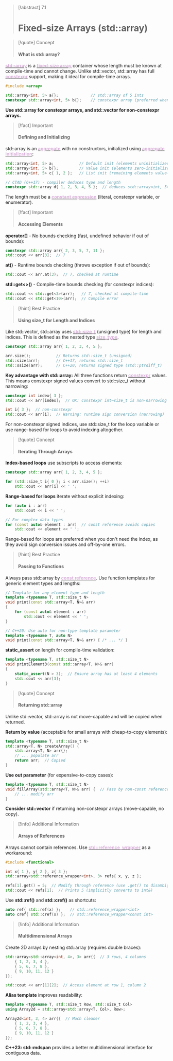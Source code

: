
> [!abstract] 7.1
> # Fixed-size Arrays (std::array)

> [!quote] Concept
> 
> #### What is std::array?

<u><strong style="color:#dab1da">std::array</strong></u> is a <u><strong style="color:#dab1da">fixed-size array</strong></u> container whose length must be known at compile-time and cannot change. Unlike std::vector, std::array has full <u><strong style="color:#dab1da">constexpr</strong></u> support, making it ideal for compile-time arrays.

```cpp
#include <array>

std::array<int, 5> a{};              // std::array of 5 ints
constexpr std::array<int, 5> b{};    // constexpr array (preferred when possible)
```

**Use std::array for constexpr arrays, and std::vector for non-constexpr arrays.**

> [!fact] Important
> 
> #### Defining and Initializing

std::array is an <u><strong style="color:#dab1da">aggregate</strong></u> with no constructors, initialized using <u><strong style="color:#dab1da">aggregate initialization</strong></u>:

```cpp
std::array<int, 5> a;           // Default init (elements uninitialized)
std::array<int, 5> b{};         // Value init (elements zero-initialized) - preferred
std::array<int, 5> c{ 1, 2 };   // List init (remaining elements value-initialized)

// CTAD (C++17) - compiler deduces type and length
constexpr std::array d{ 1, 2, 3, 4, 5 };  // deduces std::array<int, 5>
```

The length must be a <u><strong style="color:#dab1da">constant expression</strong></u> (literal, constexpr variable, or enumerator).

> [!fact] Important
> 
> #### Accessing Elements

**operator[]** - No bounds checking (fast, undefined behavior if out of bounds):

```cpp
constexpr std::array arr{ 2, 3, 5, 7, 11 };
std::cout << arr[3];  // 7
```

**at()** - Runtime bounds checking (throws exception if out of bounds):

```cpp
std::cout << arr.at(3);  // 7, checked at runtime
```

**std::get<>()** - Compile-time bounds checking (for constexpr indices):

```cpp
std::cout << std::get<3>(arr);   // 7, checked at compile-time
std::cout << std::get<10>(arr);  // Compile error
```

> [!hint] Best Practice
> 
> #### Using size_t for Length and Indices

Like std::vector, std::array uses <u><strong style="color:#dab1da">std::size_t</strong></u> (unsigned type) for length and indices. This is defined as the nested type <u><strong style="color:#dab1da">size_type</strong></u>.

```cpp
constexpr std::array arr{ 1, 2, 3, 4, 5 };

arr.size();           // Returns std::size_t (unsigned)
std::size(arr);       // C++17, returns std::size_t
std::ssize(arr);      // C++20, returns signed type (std::ptrdiff_t)
```

**Key advantage with std::array:** All three functions return <u><strong style="color:#dab1da">constexpr</strong></u> values. This means constexpr signed values convert to std::size_t without narrowing:

```cpp
constexpr int index{ 3 };
std::cout << arr[index];  // OK: constexpr int→size_t is non-narrowing

int i{ 3 };  // non-constexpr
std::cout << arr[i];  // Warning: runtime sign conversion (narrowing)
```

For non-constexpr signed indices, use std::size_t for the loop variable or use range-based for loops to avoid indexing altogether.


> [!quote] Concept
> 
> #### Iterating Through Arrays

**Index-based loops** use subscripts to access elements:

```cpp
constexpr std::array arr{ 1, 2, 3, 4, 5 };

for (std::size_t i{ 0 }; i < arr.size(); ++i)
    std::cout << arr[i] << ' ';
```

**Range-based for loops** iterate without explicit indexing:

```cpp
for (auto i : arr)
    std::cout << i << ' ';

// For complex data types
for (const auto& element : arr)  // const reference avoids copies
    std::cout << element << ' ';
```

Range-based for loops are preferred when you don't need the index, as they avoid sign conversion issues and off-by-one errors.

> [!hint] Best Practice
> 
> #### Passing to Functions

Always pass std::array by <u><strong style="color:#dab1da">const reference</strong></u>. Use function templates for generic element types and lengths:

```cpp
// Template for any element type and length
template <typename T, std::size_t N>
void print(const std::array<T, N>& arr)
{
    for (const auto& element : arr)
        std::cout << element << ' ';
}

// C++20: Use auto for non-type template parameter
template <typename T, auto N>
void print(const std::array<T, N>& arr) { /* ... */ }
```

**static_assert** on length for compile-time validation:

```cpp
template <typename T, std::size_t N>
void printElement3(const std::array<T, N>& arr)
{
    static_assert(N > 3);  // Ensure array has at least 4 elements
    std::cout << arr[3];
}
```

> [!quote] Concept
> 
> #### Returning std::array

Unlike std::vector, std::array is not move-capable and will be copied when returned.

**Return by value** (acceptable for small arrays with cheap-to-copy elements):

```cpp
template <typename T, std::size_t N>
std::array<T, N> createArray() {
    std::array<T, N> arr{};
    // ... populate arr
    return arr;  // Copied
}
```

**Use out parameter** (for expensive-to-copy cases):

```cpp
template <typename T, std::size_t N>
void fillArray(std::array<T, N>& arr) {  // Pass by non-const reference
    // ... modify arr
}
```

**Consider std::vector** if returning non-constexpr arrays (move-capable, no copy).

> [!info] Additional Information
> 
> #### Arrays of References

Arrays cannot contain references. Use <u><strong style="color:#dab1da">std::reference_wrapper</strong></u> as a workaround:

```cpp
#include <functional>

int x{ 1 }, y{ 2 }, z{ 3 };
std::array<std::reference_wrapper<int>, 3> refs{ x, y, z };

refs[1].get() = 5;  // Modify through reference (use .get() to disambiguate)
std::cout << refs[1];  // Prints 5 (implicitly converts to int&)
```

Use **std::ref()** and **std::cref()** as shortcuts:

```cpp
auto ref{ std::ref(x) };    // std::reference_wrapper<int>
auto cref{ std::cref(x) };  // std::reference_wrapper<const int>
```

> [!info] Additional Information
> 
> #### Multidimensional Arrays

Create 2D arrays by nesting std::array (requires double braces):

```cpp
std::array<std::array<int, 4>, 3> arr{{  // 3 rows, 4 columns
    { 1, 2, 3, 4 },
    { 5, 6, 7, 8 },
    { 9, 10, 11, 12 }
}};

std::cout << arr[1][2];  // Access element at row 1, column 2
```

**Alias template** improves readability:

```cpp
template <typename T, std::size_t Row, std::size_t Col>
using Array2d = std::array<std::array<T, Col>, Row>;

Array2d<int, 3, 4> arr{{  // Much cleaner
    { 1, 2, 3, 4 },
    { 5, 6, 7, 8 },
    { 9, 10, 11, 12 }
}};
```

**C++23: std::mdspan** provides a better multidimensional interface for contiguous data.


